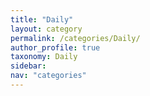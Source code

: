 ```yaml
---
title: "Daily"
layout: category
permalink: /categories/Daily/
author_profile: true
taxonomy: Daily
sidebar:
nav: "categories"
---
```

